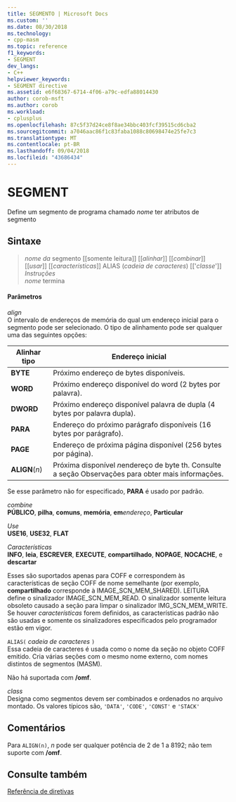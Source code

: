 ```yaml
---
title: SEGMENTO | Microsoft Docs
ms.custom: ''
ms.date: 08/30/2018
ms.technology:
- cpp-masm
ms.topic: reference
f1_keywords:
- SEGMENT
dev_langs:
- C++
helpviewer_keywords:
- SEGMENT directive
ms.assetid: e6f68367-6714-4f06-a79c-edfa88014430
author: corob-msft
ms.author: corob
ms.workload:
- cplusplus
ms.openlocfilehash: 87c5f37d24ce8f8ae34bbc403fcf39515cd6cba2
ms.sourcegitcommit: a7046aac86f1c83faba1088c80698474e25fe7c3
ms.translationtype: MT
ms.contentlocale: pt-BR
ms.lasthandoff: 09/04/2018
ms.locfileid: "43686434"
---
```

# <a name="segment"></a>SEGMENT

Define um segmento de programa chamado *nome* ter atributos de segmento

## <a name="syntax"></a>Sintaxe

> *nome da* segmento [[somente leitura]] [[*alinhar*]] [[*combinar*]] [[*usar*]] [[*características*]] ALIAS (*cadeia de caracteres*) [['*classe*']]<br/>
> *Instruções*<br/>
> *nome* termina

#### <a name="parameters"></a>Parâmetros

*align*<br/>
O intervalo de endereços de memória do qual um endereço inicial para o segmento pode ser selecionado. O tipo de alinhamento pode ser qualquer uma das seguintes opções:

|Alinhar tipo|Endereço inicial|
|----------------|----------------------|
|**BYTE**|Próximo endereço de bytes disponíveis.|
|**WORD**|Próximo endereço disponível do word (2 bytes por palavra).|
|**DWORD**|Próximo endereço disponível palavra de dupla (4 bytes por palavra dupla).|
|**PARA**|Endereço do próximo parágrafo disponíveis (16 bytes por parágrafo).|
|**PAGE**|Endereço de próxima página disponível (256 bytes por página).|
|**ALIGN**(*n*)|Próxima disponível *n*endereço de byte th. Consulte a seção Observações para obter mais informações.|

Se esse parâmetro não for especificado, **PARA** é usado por padrão.

*combine*<br/>
**PÚBLICO**, **pilha**, **comuns**, **memória**, **em**<em>endereço</em>, **Particular**

*Use*<br/>
**USE16**, **USE32**, **FLAT**

*Características*<br/>
**INFO**, **leia**, **ESCREVER**, **EXECUTE**, **compartilhado**, **NOPAGE**, **NOCACHE**, e **descartar**

Esses são suportados apenas para COFF e correspondem às características de seção COFF de nome semelhante (por exemplo, **compartilhado** corresponde à IMAGE_SCN_MEM_SHARED). LEITURA define o sinalizador IMAGE_SCN_MEM_READ. O sinalizador somente leitura obsoleto causado a seção para limpar o sinalizador IMG_SCN_MEM_WRITE. Se houver *características* forem definidos, as características padrão não são usadas e somente os sinalizadores especificados pelo programador estão em vigor.

`ALIAS(` *cadeia de caracteres* `)`<br/>
Essa cadeia de caracteres é usada como o nome da seção no objeto COFF emitido.  Cria várias seções com o mesmo nome externo, com nomes distintos de segmentos (MASM).

Não há suportada com **/omf**.

*class*<br/>
Designa como segmentos devem ser combinados e ordenados no arquivo montado. Os valores típicos são, `'DATA'`, `'CODE'`, `'CONST'` e `'STACK'`

## <a name="remarks"></a>Comentários

Para `ALIGN(n)`, *n* pode ser qualquer potência de 2 de 1 a 8192; não tem suporte com **/omf**.

## <a name="see-also"></a>Consulte também

[Referência de diretivas](../../assembler/masm/directives-reference.md)<br/>